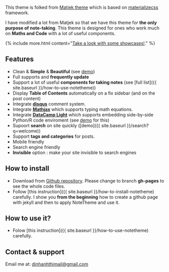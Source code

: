 <!-- ---
title: Welcome to NoteTheme
categories: notetheme
tags: [notetheme, jekyll, theme, welcome]
maths: 1
comment: 1
--- -->

This theme is folked from [Matjek theme](https://shawnteoh.github.io/matjek/) which is based on [materializecss](https://materializecss.com/) framework.

I have modified a lot from Matjek so that we have this theme for **the only purpose of note-taking**. This theme is designed for ones who work much on **Maths and Code** with a lot of useful components.

{% include more.html content="[Take a look with some showcases!](https://dinhanhthi.github.io/notetheme/notetheme-showcase)." %}

## Features

- Clean & **Simple** & **Beautiful** (see [demo](https://dinhanhthi.github.io/notetheme/))
- Full supports and **frequently update**
- Support a lot of useful **components for taking notes** (see [full list]({{ site.baseurl }}/how-to-use-notetheme))
- Display **Table of Contents** automatically on a fix sidebar (and on the post content)
- Integrate **[disqus](http://disqus.com)** comment system.
- Integrate **[Mathjax](https://www.mathjax.org/)** which supports typing math equations.
- Integrate **[DataCamp Light](https://github.com/datacamp/datacamp-light)** which supports embedding side-by-side Python/R code enviroment (see [demo](https://cdn.datacamp.com/dcl-react/standalone-example.html) for this)
- Supoort **search** on site quickly ([demo]({{ site.baseurl }}/search?q=welcome))
- Support **tags and categories** for posts.
- Mobile friendly
- Search engine friendly
- **Invisible** option : make your site invisible to search engines


## How to install

- Download from [Github repository](https://github.com/dinhanhthi/notetheme). Please change to branch **gh-pages** to see the whole code files.
- Follow [this instruction]({{ site.baseurl }}/how-to-install-notetheme) carefully. I show you **from the beginning** how to create a github page with jekyll and then to apply NoteTheme and use it.


## How to use it?

- Folow [this instruction]({{ site.baseurl }}/how-to-use-notetheme) carefully.


## Contact & support

Email me at: [dinhanhthimail@gmail.com](http://disqus.com)
